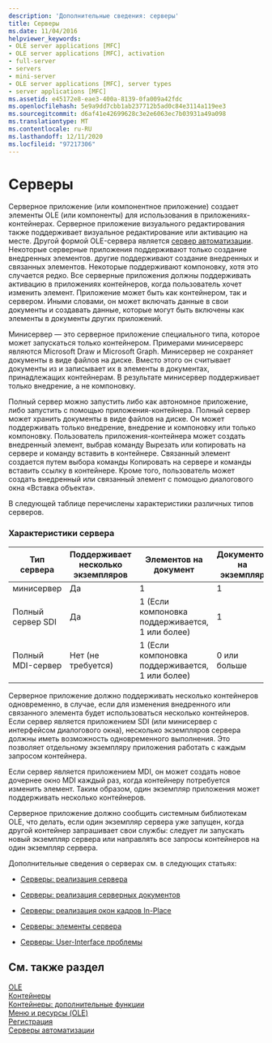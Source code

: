 ```yaml
---
description: 'Дополнительные сведения: серверы'
title: Серверы
ms.date: 11/04/2016
helpviewer_keywords:
- OLE server applications [MFC]
- OLE server applications [MFC], activation
- full-server
- servers
- mini-server
- OLE server applications [MFC], server types
- server applications [MFC]
ms.assetid: e45172e8-eae3-400a-8139-0fa009a42fdc
ms.openlocfilehash: 5e9a9dd7cbb1ab237712b5ad0c84e3114a119ee3
ms.sourcegitcommit: d6af41e42699628c3e2e6063ec7b03931a49a098
ms.translationtype: MT
ms.contentlocale: ru-RU
ms.lasthandoff: 12/11/2020
ms.locfileid: "97217306"
---
```

# <a name="servers"></a>Серверы

Серверное приложение (или компонентное приложение) создает элементы OLE (или компоненты) для использования в приложениях-контейнерах. Серверное приложение визуального редактирования также поддерживает визуальное редактирование или активацию на месте. Другой формой OLE-сервера является [сервер автоматизации](../mfc/automation-servers.md). Некоторые серверные приложения поддерживают только создание внедренных элементов. другие поддерживают создание внедренных и связанных элементов. Некоторые поддерживают компоновку, хотя это случается редко. Все серверные приложения должны поддерживать активацию в приложениях контейнеров, когда пользователь хочет изменить элемент. Приложение может быть как контейнером, так и сервером. Иными словами, он может включать данные в свои документы и создавать данные, которые могут быть включены как элементы в документы других приложений.

Минисервер — это серверное приложение специального типа, которое может запускаться только контейнером. Примерами минисерверс являются Microsoft Draw и Microsoft Graph. Минисервер не сохраняет документы в виде файлов на диске. Вместо этого он считывает документы из и записывает их в элементы в документах, принадлежащих контейнерам. В результате минисервер поддерживает только внедрение, а не компоновку.

Полный сервер можно запустить либо как автономное приложение, либо запустить с помощью приложения-контейнера. Полный сервер может хранить документы в виде файлов на диске. Он может поддерживать только внедрение, внедрение и компоновку или только компоновку. Пользователь приложения-контейнера может создать внедренный элемент, выбрав команду Вырезать или копировать на сервере и команду вставить в контейнере. Связанный элемент создается путем выбора команды Копировать на сервере и команды вставить ссылку в контейнере. Кроме того, пользователь может создать внедренный или связанный элемент с помощью диалогового окна «Вставка объекта».

В следующей таблице перечислены характеристики различных типов серверов.

### <a name="server-characteristics"></a>Характеристики сервера

|Тип сервера|Поддерживает несколько экземпляров|Элементов на документ|Документов на экземпляр|
|--------------------|---------------------------------|------------------------|----------------------------|
|минисервер|Да|1|1|
|Полный сервер SDI|Да|1 (Если компоновка поддерживается, 1 или более)|1|
|Полный MDI-сервер|Нет (не требуется)|1 (Если компоновка поддерживается, 1 или более)|0 или больше|

Серверное приложение должно поддерживать несколько контейнеров одновременно, в случае, если для изменения внедренного или связанного элемента будет использоваться несколько контейнеров. Если сервер является приложением SDI (или минисервер с интерфейсом диалогового окна), несколько экземпляров сервера должны иметь возможность одновременного выполнения. Это позволяет отдельному экземпляру приложения работать с каждым запросом контейнера.

Если сервер является приложением MDI, он может создать новое дочернее окно MDI каждый раз, когда контейнеру потребуется изменить элемент. Таким образом, один экземпляр приложения может поддерживать несколько контейнеров.

Серверное приложение должно сообщить системным библиотекам OLE, что делать, если один экземпляр сервера уже запущен, когда другой контейнер запрашивает свои службы: следует ли запускать новый экземпляр сервера или направлять все запросы контейнеров на один экземпляр сервера.

Дополнительные сведения о серверах см. в следующих статьях:

- [Серверы: реализация сервера](../mfc/servers-implementing-a-server.md)

- [Серверы: реализация серверных документов](../mfc/servers-implementing-server-documents.md)

- [Серверы: реализация окон кадров In-Place](../mfc/servers-implementing-in-place-frame-windows.md)

- [Серверы: элементы сервера](../mfc/servers-server-items.md)

- [Серверы: User-Interface проблемы](../mfc/servers-user-interface-issues.md)

## <a name="see-also"></a>См. также раздел

[OLE](../mfc/ole-in-mfc.md)<br/>
[Контейнеры](../mfc/containers.md)<br/>
[Контейнеры: дополнительные функции](../mfc/containers-advanced-features.md)<br/>
[Меню и ресурсы (OLE)](../mfc/menus-and-resources-ole.md)<br/>
[Регистрация](../mfc/registration.md)<br/>
[Серверы автоматизации](../mfc/automation-servers.md)
